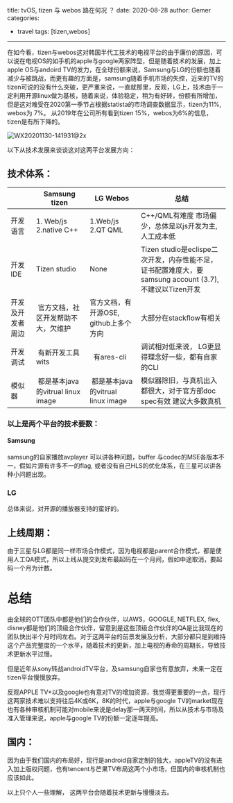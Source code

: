 title: tvOS, tizen  与 webos 路在何况 ？
date: 2020-08-28
author: Gemer
categories:
- travel
tags: [tizen,webos]

--------

在如今看，tizen与webos这对韩国半代工技术的电视平台的由于廉价的原因，可以说在电视OS的如手机的apple与google两家阵型，但是随着技术的发展，加上apple OS与andoird TV的发力，在全球份额来说，Samsung与LG的份额也随着减少与被跳战，而更有趣的方面是，samsung随着手机市场的失控，近来的TV的tizen可说的没有什么突破，更严重来说，一直就那里，反观，LG上，技术由于一定利用开源linux做为基核，随着来说，体验稳定，稍为有好转，份额有所增加，但是这对难受在2020第一季节占根据statista的市场调查数据显示，tizen为11%, webos为 7%。
从2019年在公司所有看到tizen 15%，webos为6%的信息，tizen是有所下降的。

![WX20201130-141931@2x](https://user-images.githubusercontent.com/60084718/100586429-1cd07a80-332a-11eb-8c6f-8ea8c48427af.png)


以下从技术发展来谈谈这对这两平台发展方向：




## 技术体系：

|       | Samsung tizen           | LG Webos          | 总结|
|----------|-------------------------|-------------------|------ |
| 开发语言 | 1\. Web/js 2.native C++ | 1.Web/js 2.QT QML  | C++/QML有难度 市场偏少，总体是以js开发为主,人工成本低| |
| 开发IDE | Tizen studio  | None | Tizen studio是eclispe二次开发，内存性能不足，证书配置难度大，要samsung account (3.7),不建议以Tizen开发 |
| 开发及开发者周边   |  官方文档，社区开发帮助不大，欠维护      | 官方文档，有开源OSE, github上多个方向 | 大部分在stackflow有相关 |
| 开发调试 |  有新开发工具wits   |   有ares-cli  | 调试相对低来说， LG更显得理念好一些，都有自家的CLI| |
| 模似器  |  都是基本java的vitrual linux image  |  都是基本java的vitrual linux image  | 模似器除旧，与真机出入都很大，对于官方部doc spec有效 建议大多数真机 |



### 以上是两个平台的技术要数：

#### Samsung
 samsung的自家播放avplayer 可以讲各种问题，buffer 与codec的MSE各版本不一，假如片源有许多不一的flag, 或者没有自己HLS的优化体系，在三星可以讲各种小问题出现。

### LG
总体来说，对开源的播放器支持的蛮好的。




## 上线周期：

由于三星与LG都是同一样市场合作模式，因为电视都是parent合作模式，都是使用人工QA模式，所以上线从提交到发布最起码在一个月间，假如中途取消，要起码一个月为计数。



# 总结

由全球的OTT团队中都是他们的合作伙伴，以AWS，GOOGLE, NETFLEX, flex, disney都是他们的顶级合作伙伴，留意到是这些顶级合作伙伴的QA是比我现在的团队快出半个月时间左右。对于这两平台的前景发展及分析，大部分都只是到维持这个产品完整度的一个水平，随着技术的更新，加上电视的寿命的周期长，导致技术更新水平过慢。

但是近年从sony转战androidTV平台，及samsung自家也有意放弃，未来一定在tizen平台慢慢放弃。

反观APPLE TV+以及google也有意对TV的增加资源，我觉得更重要的一点，现行这两家技术难以支持往后4K或6K，8K的时代，apple与google TV的market现在也有各种审核机制可能对mobile来说是delay那一两天时间，所以从技术与市场及准入管理来说，apple与google TV的份额一定逐年提高。


## 国内：
 因为由于我们国内的布局好，现行是android自家定制的独大，appleTV的没有进入加上版权问题，也有tencent与芒果TV布局这两个小市场，但国内的审核机制也应该如此。
 
 
 以上只个人一些理解， 这两平台会随着技术更新与慢慢淡去。



 

